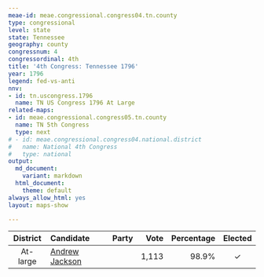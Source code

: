 ```yaml
---
meae-id: meae.congressional.congress04.tn.county
type: congressional
level: state
state: Tennessee
geography: county
congressnum: 4
congressordinal: 4th
title: '4th Congress: Tennessee 1796'
year: 1796
legend: fed-vs-anti
nnv:
- id: tn.uscongress.1796
  name: TN US Congress 1796 At Large
related-maps:
- id: meae.congressional.congress05.tn.county
  name: TN 5th Congress
  type: next
# - id: meae.congressional.congress04.national.district
#   name: National 4th Congress
#   type: national
output:
  md_document:
    variant: markdown
  html_document:
    theme: default
always_allow_html: yes
layout: maps-show

---
```


<div class="map">

</div>

<div class="results-table">

<table>
<thead>
<tr>
<th style="text-align:center;">
District
</th>
<th style="text-align:left;">
Candidate
</th>
<th style="text-align:left;">
Party
</th>
<th style="text-align:right;">
Vote
</th>
<th style="text-align:right;">
Percentage
</th>
<th style="text-align:center;">
Elected
</th>
</tr>
</thead>
<tbody>
<tr>
<td style="text-align:center;">
At-large
</td>
<td style="text-align:left;">
<a href="http://bioguide.congress.gov/scripts/biodisplay.pl?index=J000005">Andrew
Jackson</a>
</td>
<td style="text-align:left;">
</td>
<td style="text-align:right;">
1,113
</td>
<td style="text-align:right;">
98.9%
</td>
<td style="text-align:center;">
✓
</td>
</tr>
</tbody>
</table>

</div>
